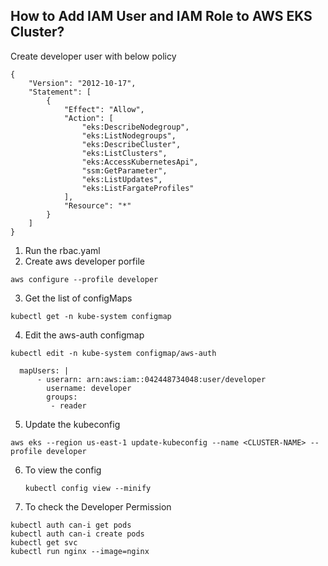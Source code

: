 ## How to Add IAM User and IAM Role to AWS EKS Cluster?

Create developer user with below policy

```
{
    "Version": "2012-10-17",
    "Statement": [
        {
            "Effect": "Allow",
            "Action": [
                "eks:DescribeNodegroup",
                "eks:ListNodegroups",
                "eks:DescribeCluster",
                "eks:ListClusters",
                "eks:AccessKubernetesApi",
                "ssm:GetParameter",
                "eks:ListUpdates",
                "eks:ListFargateProfiles"
            ],
            "Resource": "*"
        }
    ]
}
```

1. Run the rbac.yaml 
2. Create aws developer porfile 
```
aws configure --profile developer
```
3. Get the list of configMaps
```
kubectl get -n kube-system configmap
```
4. Edit the aws-auth configmap
```
kubectl edit -n kube-system configmap/aws-auth
```
```
  mapUsers: |
      - userarn: arn:aws:iam::042448734048:user/developer
        username: developer
        groups:
         - reader

```
5. Update the kubeconfig
 ```
 aws eks --region us-east-1 update-kubeconfig --name <CLUSTER-NAME> --profile developer
  ```
6. To view the config
    ```
   kubectl config view --minify
    ```
  
7. To check the Developer Permission
```
kubectl auth can-i get pods
kubectl auth can-i create pods
kubectl get svc
kubectl run nginx --image=nginx
```
